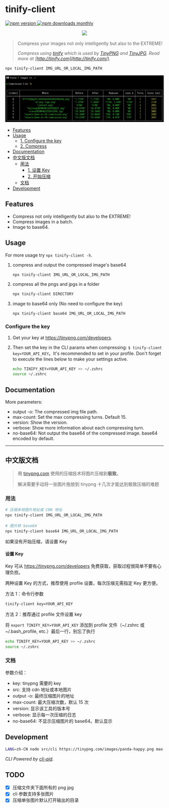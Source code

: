 # tinify-client

<p>
  <a href="https://www.npmjs.com/package/tinify-client">
    <img src="https://img.shields.io/npm/v/tinify-client.svg" alt="npm version" />
  </a>
  <a href="https://github.com/legend80s/tinify-client">
    <img src="https://img.shields.io/npm/dm/tinify-client.svg" alt="npm downloads monthly" />
  </a>
</p>

<p align="center"><img src="https://tinypng.com/images/panda-happy.png" width="30%" /></p>

> Compress your images not only intelligently but also to the EXTREME!
>
> *Compress using [tinify](https://www.npmjs.com/package/tinify) which is used by [TinyPNG](https://tinypng.com/) and [TinyJPG](https://tinyjpg.com/). Read more at [http://tinify.com](http://tinify.com/).*

```sh
npx tinify-client IMG_URL_OR_LOCAL_IMG_PATH
```

![tinify-client-demo-en-US](https://raw.githubusercontent.com/legend80s/tinify-client/master/assets/demo-en-US-compressed.png)

- [Features](#features)
- [Usage](#usage)
  - [1. Configure the key](#1-configure-the-key)
  - [2. Compress](#2-compress)
- [Documentation](#documentation)
- [中文版文档](#中文版文档)
  - [用法](#用法)
    - [1. 设置 Key](#1-设置-key)
    - [2. 开始压缩](#2-开始压缩)
  - [文档](#文档)
- [Development](#development)

## Features

- Compress not only intelligently but also to the EXTREME!
- Compress images in a batch.
- Image to base64.

## Usage

For more usage try `npx tinify-client -h`.

1. compress and output the compressed image's base64

   ```sh
   npx tinify-client IMG_URL_OR_LOCAL_IMG_PATH
   ```

2. compress all the pngs and jpgs in a folder

   ```sh
   npx tinify-client DIRECTORY
   ```

3. image to base64 only (No need to configure the key)

   ```sh
   npx tinify-client base64 IMG_URL_OR_LOCAL_IMG_PATH
   ```

### Configure the key

1. Get your key at https://tinypng.com/developers.

2. Then set the key in the CLI params when compressing: `$ tinify-client key=YOUR_API_KEY`。It's recommended to set in your profile. Don't forget to execute the lines below to make your settings active.

   ```sh
   echo TINIFY_KEY=YOUR_API_KEY >> ~/.zshrc
   source ~/.zshrc
   ```

## Documentation

More parameters:

- output -o: The compressed img file path.
- max-count: Set the max compressing turns. Default 15.
- version: Show the version.
- verbose: Show more information about each compressing turn.
- no-base64: Not output the base64 of the compressed image. base64 encoded by default.

---

## 中文版文档

> 用 [tinypng.com](https://tinypng.com/) 使用的压缩技术将图片压缩到**极致**。
>
> 解决需要手动将一张图片拖放到 tinypng 十几次才能达到极致压缩的难题

### 用法

```sh
# 压缩本地图片地址或 CDN 地址
npx tinify-client IMG_URL_OR_LOCAL_IMG_PATH

# 图片转 base64
npx tinify-client base64 IMG_URL_OR_LOCAL_IMG_PATH
```

如果没有开始压缩，请设置 Key

#### 设置 Key

Key 可从 https://tinypng.com/developers 免费获取，获取过程很简单不要有心理负担。

两种设置 Key 的方式，推荐使用 profile 设置，每次压缩无需指定 Key 更方便。

方法 1：命令行参数

```sh
tinify-client key=YOUR_API_KEY
```

方法 2：推荐通过 profile 文件设置 key

将 `export TINIFY_KEY=YOUR_API_KEY` 添加到 profile 文件（~/.zshrc 或 ~/.bash_profile, etc.）最后一行，别忘了执行

```sh
echo TINIFY_KEY=YOUR_API_KEY >> ~/.zshrc
source ~/.zshrc
```

### 文档

参数介绍：

- key: tinypng 需要的 key
- src: 支持 cdn 地址或本地图片
- output -o: 最终压缩图片的地址
- max-count: 最大压缩次数，默认 15 次
- version: 显示该工具的版本号
- verbose: 显示每一次压缩的日志
- no-base64: 不显示压缩图片的 base64。默认显示

## Development

```sh
LANG=zh-CN node src/cli https://tinypng.com/images/panda-happy.png max-count=1
```

*CLI Powered by [cli-aid](https://www.npmjs.com/package/cli-aid).*

## TODO

- [x] 压缩文件夹下面所有的 png jpg
- [x] cli 参数支持多张图片
- [x] 压缩单张图片默认打开输出的目录